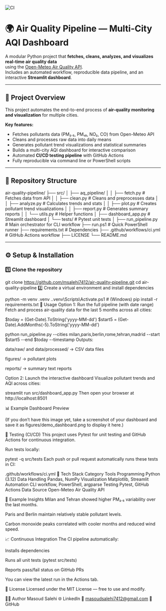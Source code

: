 ![CI](https://github.com/msalehi7412/air-quality-pipeline/actions/workflows/ci.yml/badge.svg)

# 🌍 Air Quality Pipeline — Multi-City AQI Dashboard

A modular Python project that **fetches, cleans, analyzes, and visualizes real-time air quality data**  
using the [Open-Meteo Air Quality API](https://open-meteo.com/).  
Includes an automated workflow, reproducible data pipeline, and an interactive **Streamlit dashboard**.

---

## 🧠 Project Overview

This project automates the end-to-end process of **air-quality monitoring and visualization** for multiple cities.

**Key features:**
- Fetches pollutants data (PM₂.₅, PM₁₀, NO₂, CO) from Open-Meteo API  
- Cleans and processes raw data into daily means  
- Generates pollutant trend visualizations and statistical summaries  
- Builds a multi-city AQI dashboard for interactive comparison  
- Automated **CI/CD testing pipeline** with GitHub Actions  
- Fully reproducible via command line or PowerShell scripts

---

## 🧩 Repository Structure

air-quality-pipeline/
├── src/
│ ├── aq_pipeline/
│ │ ├── fetch.py # Fetches data from API
│ │ ├── clean.py # Cleans and preprocesses data
│ │ ├── analyze.py # Calculates trends and stats
│ │ ├── plot.py # Creates pollutant trend visualizations
│ │ ├── report.py # Generates summary reports
│ │ └── utils.py # Helper functions
│ ├── dashboard_app.py # Streamlit dashboard
│ └── tests/ # Pytest unit tests
│
├── run_pipeline.py # Main orchestrator for CLI workflow
├── run.ps1 # Quick PowerShell runner
├── requirements.txt # Dependencies
├── .github/workflows/ci.yml # GitHub Actions workflow
├── LICENSE
└── README.md

---

## ⚙️ Setup & Installation

### 1️⃣ Clone the repository

git clone https://github.com/msalehi7412/air-quality-pipeline.git
cd air-quality-pipeline
2️⃣ Create a virtual environment and install dependencies

python -m venv .venv
.\.venv\Scripts\Activate.ps1     # (Windows)
pip install -r requirements.txt
🚀 Usage
Option 1: Run the full pipeline (with date range)
Fetch and process air-quality data for the last 5 months across all cities:

$today  = (Get-Date).ToString('yyyy-MM-dd')
$start5 = (Get-Date).AddMonths(-5).ToString('yyyy-MM-dd')

python run_pipeline.py --cities milan,paris,berlin,rome,tehran,madrid --start $start5 --end $today --timestamp
Outputs:

data/raw/ and data/processed/ → CSV data files

figures/ → pollutant plots

reports/ → summary text reports

Option 2: Launch the interactive dashboard
Visualize pollutant trends and AQI across cities:

streamlit run src/dashboard_app.py
Then open your browser at http://localhost:8501

📊 Example Dashboard Preview

(If you don’t have this image yet, take a screenshot of your dashboard and save it as
figures/demo_dashboard.png to display it here.)

🧪 Testing (CI/CD)
This project uses Pytest for unit testing and GitHub Actions for continuous integration.

Run tests locally:

pytest -q src/tests
Each push or pull request automatically runs these tests in CI:

.github/workflows/ci.yml
🧠 Tech Stack
Category	Tools
Programming	Python (3.12)
Data Handling	Pandas, NumPy
Visualization	Matplotlib, Streamlit
Automation	CLI workflow, PowerShell, argparse
Testing	Pytest, GitHub Actions
Data Source	Open-Meteo Air Quality API

🧩 Example Insights
Milan and Tehran showed higher PM₂.₅ variability over the last months.

Paris and Berlin maintain relatively stable pollutant levels.

Carbon monoxide peaks correlated with cooler months and reduced wind speed.

📈 Continuous Integration
The CI pipeline automatically:

Installs dependencies

Runs all unit tests (pytest src/tests)

Reports pass/fail status on GitHub PRs

You can view the latest run in the Actions tab.

📄 License
Licensed under the MIT License — free to use and modify.

👨‍💻 Author
Masoud Salehi
🌐 LinkedIn
📧 masoudsalehi7412@gmail.com
🔗 GitHub